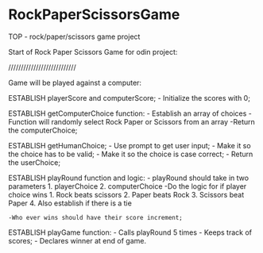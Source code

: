 # RockPaperScissorsGame
TOP - rock/paper/scissors game project

Start of Rock Paper Scissors Game for odin project:

///////////////////////////

Game will be played against a computer:

ESTABLISH playerScore and computerScore;
    - Initialize the scores with 0;

ESTABLISH getComputerChoice function:
    - Establish an array of choices
    - Function will randomly select Rock Paper or Scissors from an array
    -Return the computerChoice;

ESTABLISH getHumanChoice;
    - Use prompt to get user input;
    - Make it so the choice has to be valid;
    - Make it so the choice is case correct;
    - Return the userChoice;

ESTABLISH playRound function and logic:
    - playRound should take in two parameters
        1. playerChoice
        2. computerChoice
    -Do the logic for if player choice wins
        1. Rock beats scissors
        2. Paper beats Rock
        3. Scissors beat Paper
        4. Also establish if there is a tie

    -Who ever wins should have their score increment;

ESTABLISH playGame function:
    - Calls playRound 5 times
    - Keeps track of scores;
    - Declares winner at end of game. 